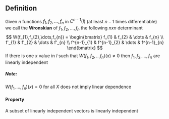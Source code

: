 ## Definition
Given $n$ functions $f_{1},f_{2},\dots,f_{n}$ in $C^{n-1}(I)$ (at least $n-1$ times differentiable) we call the **Wronskian** of $f_{1},f_{2},\dots,f_{n}$ the following $nxn$ determinant $$
W(f_{1},f_{2},\dots,f_{n}) = \begin{bmatrix}
f_{1} & f_{2} & \dots & f_{n} \\
f'_{1} & f'_{2} & \dots & f'_{n} \\
f^{n-1}_{1} & f^{n-1}_{2} & \dots & f^{n-1}_{n}
\end{bmatrix}
$$
If there is one $x$ value in $I$ such that $W(f_{1},f_{2},\dots f_{n})(x)\neq 0$ then $f_{1},f_{2},\dots,f_{n}$ are linearly independent

##### Note:
$W(f_{1},\dots,f_{n})(x)=0$ for all $X$ does not imply linear dependence

#### Property
A subset of linearly independent vectors is linearly independent